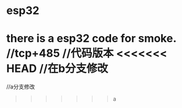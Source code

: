 # esp32
there is a esp32 code for smoke.
//tcp+485
//代码版本
<<<<<<< HEAD
//在b分支修改
=======
//a分支修改
>>>>>>> a
